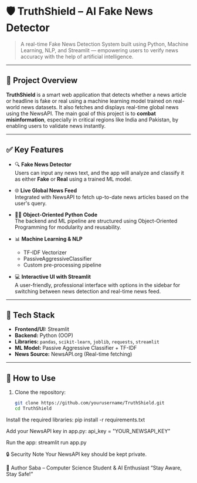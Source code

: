 # 🛡️ TruthShield – AI Fake News Detector

> A real-time Fake News Detection System built using Python, Machine Learning, NLP, and Streamlit — empowering users to verify news accuracy with the help of artificial intelligence.

---

## 🚀 Project Overview

**TruthShield** is a smart web application that detects whether a news article or headline is fake or real using a machine learning model trained on real-world news datasets. It also fetches and displays real-time global news using the NewsAPI. The main goal of this project is to **combat misinformation**, especially in critical regions like India and Pakistan, by enabling users to validate news instantly.

---

## ✅ Key Features

- 🔍 **Fake News Detector**  
  Users can input any news text, and the app will analyze and classify it as either **Fake** or **Real** using a trained ML model.

- 🌐 **Live Global News Feed**  
  Integrated with NewsAPI to fetch up-to-date news articles based on the user's query.

- 👩‍💻 **Object-Oriented Python Code**  
  The backend and ML pipeline are structured using Object-Oriented Programming for modularity and reusability.

- 📊 **Machine Learning & NLP**  
  - TF-IDF Vectorizer  
  - PassiveAggressiveClassifier  
  - Custom pre-processing pipeline

- 💻 **Interactive UI with Streamlit**  
  A user-friendly, professional interface with options in the sidebar for switching between news detection and real-time news feed.

---

## 🧠 Tech Stack

- **Frontend/UI:** Streamlit  
- **Backend:** Python (OOP)  
- **Libraries:** `pandas`, `scikit-learn`, `joblib`, `requests`, `streamlit`  
- **ML Model:** Passive Aggressive Classifier + TF-IDF  
- **News Source:** NewsAPI.org (Real-time fetching)

---

## 🔧 How to Use

1. Clone the repository:
   ```bash
   git clone https://github.com/yourusername/TruthShield.git
   cd TruthShield
   
Install the required libraries:
pip install -r requirements.txt

Add your NewsAPI key in app.py:
api_key = "YOUR_NEWSAPI_KEY"

Run the app:
streamlit run app.py


🔒 Security Note
Your NewsAPI key should be kept private.


👤 Author
Saba – Computer Science Student & AI Enthusiast
“Stay Aware, Stay Safe!”

